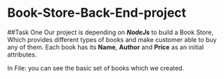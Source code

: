 # Book-Store-Back-End-project
##Task One
Our project is depending on ***NodeJs*** to build a Book Store, Which provides different types of books and make customer able to buy any of them. Each book has its **Name**, **Author** and **Price** as an initial attributes.

In File: you can see the basic set of books which we created.
